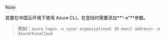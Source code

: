 > [!NOTE]
若要在中国云环境下使用 Azure CLI，在登陆时需要添加**“-e”**参数。
> 例如：`azure login -u <your organizational ID email address> -e AzureChinaCloud`
>